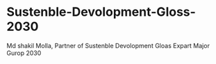 # Sustenble-Devolopment-Gloss-2030
Md shakil Molla, Partner of Sustenble Devolopment Gloas Expart Major Gurop 2030
